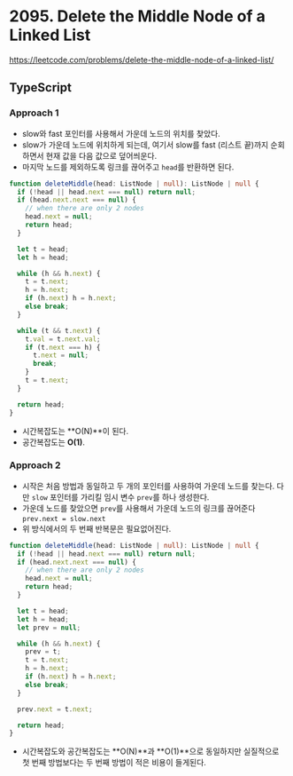 # 2095. Delete the Middle Node of a Linked List

https://leetcode.com/problems/delete-the-middle-node-of-a-linked-list/

## TypeScript

### Approach 1

- slow와 fast 포인터를 사용해서 가운데 노드의 위치를 찾았다.
- slow가 가운데 노드에 위치하게 되는데, 여기서 slow를 fast (리스트 끝)까지 순회하면서 현재 값을 다음 값으로 덮어씌운다.
- 마지막 노드를 제외하도록 링크를 끊어주고 `head`를 반환하면 된다.

```ts
function deleteMiddle(head: ListNode | null): ListNode | null {
  if (!head || head.next === null) return null;
  if (head.next.next === null) {
    // when there are only 2 nodes
    head.next = null;
    return head;
  }

  let t = head;
  let h = head;

  while (h && h.next) {
    t = t.next;
    h = h.next;
    if (h.next) h = h.next;
    else break;
  }

  while (t && t.next) {
    t.val = t.next.val;
    if (t.next === h) {
      t.next = null;
      break;
    }
    t = t.next;
  }

  return head;
}
```

- 시간복잡도는 **O(N)**이 된다.
- 공간복잡도는 **O(1)**.

### Approach 2

- 시작은 처음 방법과 동일하고 두 개의 포인터를 사용하여 가운데 노드를 찾는다. 다만 `slow` 포인터를 가리킬 임시 변수 `prev`를 하나 생성한다.
- 가운데 노드를 찾았으면 `prev`를 사용해서 가운데 노드의 링크를 끊어준다 `prev.next = slow.next`
- 위 방식에서의 두 번째 반복문은 필요없어진다.

```ts
function deleteMiddle(head: ListNode | null): ListNode | null {
  if (!head || head.next === null) return null;
  if (head.next.next === null) {
    // when there are only 2 nodes
    head.next = null;
    return head;
  }

  let t = head;
  let h = head;
  let prev = null;

  while (h && h.next) {
    prev = t;
    t = t.next;
    h = h.next;
    if (h.next) h = h.next;
    else break;
  }

  prev.next = t.next;

  return head;
}
```

- 시간복잡도와 공간복잡도는 **O(N)**과 **O(1)**으로 동일하지만 실질적으로 첫 번째 방법보다는 두 번째 방법이 적은 비용이 들게된다.
